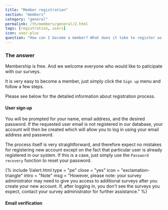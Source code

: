 ```yaml
---
title: "Member registration"
section: "members"
category: "general"
permalink: /th/members/general/2.html
tags: [registration, users]
icon: user-plus
question: "How can I become a member? What does it take to register as a member? Do I need to pay an entry fee?"
---
```


### <i class="pe-anchor pe-fw"></i> The answer

Membership is free. And we welcome everyone who would like to paticipate with our surveys.

It is very easy to become a member, just simply click the `Sign up` menu and follow a few steps.

Please see below for the detailed information about registration process.


#### User sign up

You will be prompted for your name, email address, and the desired password. If the requested user email is not registered in our database, your account will then be created which will allow you to log in using your email address and password.


The process itself is very straightforward, and therefore expect no mistakes for registering new account except on the fact that particular user is already registered in our system. If this is a case, just simply use the `Password recovery` function to reset your password.

{% include 1/alert.html type = "pe" close = "yes" icon = "exclamation-triangle" intro = "Note" msg = "However, please note: your survey administrator may need to give you access to additional surveys after you create your new account. If, after logging in, you don't see the surveys you expect, contact your survey administrator for further assistance." %}


#### Email verification
